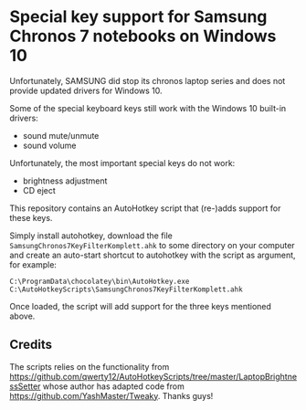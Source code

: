 # Special key support for Samsung Chronos 7 notebooks on Windows 10

Unfortunately, SAMSUNG did stop its chronos laptop series and does not provide updated drivers for Windows 10.

Some of the special keyboard keys still work with the Windows 10 built-in drivers:
* sound mute/unmute
* sound volume

Unfortunately, the most important special keys do not work:
* brightness adjustment
* CD eject

This repository contains an AutoHotkey script that (re-)adds support for these keys.

Simply install autohotkey, download the file `SamsungChronos7KeyFilterKomplett.ahk` to
some directory on your computer and create an auto-start shortcut to autohotkey with
the script as argument, for example:

`C:\ProgramData\chocolatey\bin\AutoHotkey.exe C:\AutoHotkeyScripts\SamsungChronos7KeyFilterKomplett.ahk`

Once loaded, the script will add support for the three keys mentioned above.

## Credits

The scripts relies on the functionality from https://github.com/qwerty12/AutoHotkeyScripts/tree/master/LaptopBrightnessSetter whose author has adapted code from https://github.com/YashMaster/Tweaky. Thanks guys!
